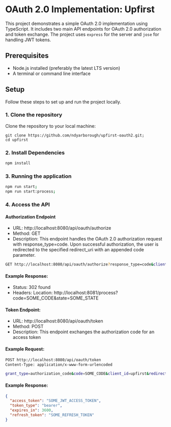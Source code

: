 # OAuth 2.0 Implementation: Upfirst

This project demonstrates a simple OAuth 2.0 implementation using TypeScript. It includes two main API endpoints for OAuth 2.0 authorization and token exchange. The project uses `express` for the server and `jose` for handling JWT tokens.

## Prerequisites

- Node.js installed (preferably the latest LTS version)
- A terminal or command line interface

## Setup

Follow these steps to set up and run the project locally.

### 1. Clone the repository


Clone the repository to your local machine:

```code
git clone https://github.com/ndyarborough/upfirst-oauth2.git;
cd upfirst
```

### 2. Install Dependencies


```bash
npm install
```

### 3. Running the application


```bash
npm run start;
npm run start:process;
```

### 4. Access the API


#### Authorization Endpoint
- URL: http://localhost:8080/api/oauth/authorize
- Method: GET
- Description: This endpoint handles the OAuth 2.0 authorization request with response_type=code. Upon successful authorization, the user is redirected to the specified redirect_uri with an appended code parameter.

```bash
GET http://localhost:8080/api/oauth/authorize?response_type=code&client_id=upfirst&redirect_uri=http://localhost:8081/process&state=SOME_STATE
```

#### Example Response:

- Status: 302 found
- Headers: Location: http://localhost:8081/process?code=SOME_CODE&state=SOME_STATE

#### Token Endpoint:

- URL: http://localhost:8080/api/oauth/token
- Method: POST
- Description: This endpoint exchanges the authorization code for an access token

#### Example Request:

```bash
POST http://localhost:8080/api/oauth/token
Content-Type: application/x-www-form-urlencoded

grant_type=authorization_code&code=SOME_CODE&client_id=upfirst&redirect_uri=http://localhost:8081/process
```

#### Example Response:

```json
{
  "access_token": "SOME_JWT_ACCESS_TOKEN",
  "token_type": "bearer",
  "expires_in": 3600,
  "refresh_token": "SOME_REFRESH_TOKEN"
}
```

